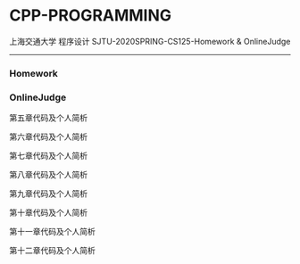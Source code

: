 # CPP-PROGRAMMING
上海交通大学 程序设计 SJTU-2020SPRING-CS125-Homework &amp; OnlineJudge

---

### Homework



### OnlineJudge

第五章代码及个人简析

第六章代码及个人简析

第七章代码及个人简析

第八章代码及个人简析

第九章代码及个人简析

第十章代码及个人简析

第十一章代码及个人简析

第十二章代码及个人简析